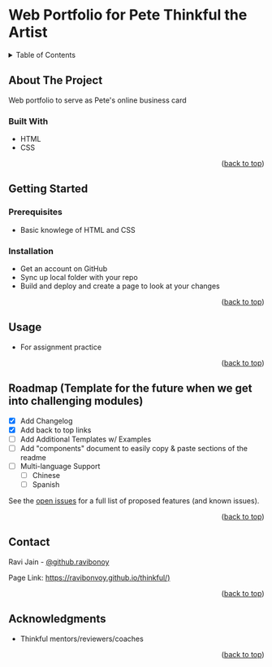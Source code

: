 # Web Portfolio for Pete Thinkful the Artist

<!-- TABLE OF CONTENTS -->
<details>
  <summary>Table of Contents</summary>
  <ol>
    <li>
      <a href="#about-the-project">Web Portfolio Assigment</a>
      <ul>
        <li><a href="#built-with">Built With...</a></li>
      </ul>
    </li>
    <li>
      <a href="#getting-started">Getting Started</a>
      <ul>
        <li><a href="#prerequisites">Prerequisites</a></li>
        <li><a href="#installation">Installation</a></li>
      </ul>
    </li>
    <li><a href="#usage">Usage</a></li>
    <li><a href="#roadmap">Roadmap</a></li>
    <li><a href="#contact">Contact</a></li>
    <li><a href="#acknowledgments">Acknowledgments</a></li>
  </ol>
</details>


<!-- ABOUT THE PROJECT -->
## About The Project

Web portfolio to serve as Pete's online business card

### Built With

* HTML
* CSS

<p align="right">(<a href="#readme-top">back to top</a>)</p>


<!-- GETTING STARTED -->
## Getting Started

### Prerequisites

* Basic knowlege of HTML and CSS

### Installation

* Get an account on GitHub
* Sync up local folder with your repo
* Build and deploy and create a page to look at your changes

<p align="right">(<a href="#readme-top">back to top</a>)</p>


<!-- USAGE EXAMPLES -->
## Usage

* For assignment practice

<p align="right">(<a href="#readme-top">back to top</a>)</p>

<!-- ROADMAP -->
## Roadmap (Template for the future when we get into challenging modules)

- [x] Add Changelog
- [x] Add back to top links
- [ ] Add Additional Templates w/ Examples
- [ ] Add "components" document to easily copy & paste sections of the readme
- [ ] Multi-language Support
    - [ ] Chinese
    - [ ] Spanish

See the [open issues](#) for a full list of proposed features (and known issues).

<p align="right">(<a href="#readme-top">back to top</a>)</p>



<!-- CONTACT -->
## Contact

Ravi Jain - [@github.ravibonoy](https://github.com/ravibonvoy)

Page Link: [https://ravibonvoy.github.io/thinkful/)](https://github.com/your_username/repo_name)

<p align="right">(<a href="#readme-top">back to top</a>)</p>



<!-- ACKNOWLEDGMENTS -->
## Acknowledgments

* Thinkful mentors/reviewers/coaches

<p align="right">(<a href="#readme-top">back to top</a>)</p>